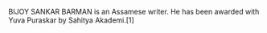 BIJOY SANKAR BARMAN is an Assamese writer. He has been awarded with Yuva Puraskar by Sahitya Akademi.[1]
